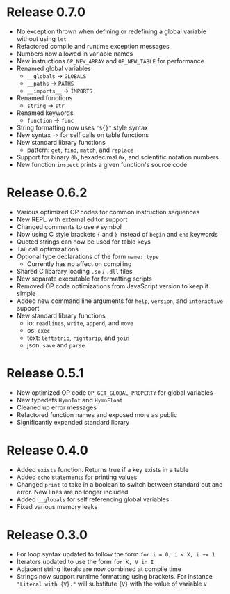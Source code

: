 # Release 0.7.0

- No exception thrown when defining or redefining a global variable without using `let`
- Refactored compile and runtime exception messages
- Numbers now allowed in variable names
- New instructions `OP_NEW_ARRAY` and `OP_NEW_TABLE` for performance
- Renamed global variables
  - `__globals` -> `GLOBALS`
  - `__paths` -> `PATHS`
  - `__imports__` -> `IMPORTS`
- Renamed functions
  - `string` -> `str`
- Renamed keywords
  - `function` -> `func`
- String formatting now uses `"${}"` style syntax
- New syntax `->` for self calls on table functions
- New standard library functions
  - pattern: `get`, `find`, `match`, and `replace`
- Support for binary `0b`, hexadecimal `0x`, and scientific notation numbers
- New function `inspect` prints a given function's source code

# Release 0.6.2

- Various optimized OP codes for common instruction sequences
- New REPL with external editor support
- Changed comments to use `#` symbol
- Now using C style brackets `{` and `}` instead of `begin` and `end` keywords
- Quoted strings can now be used for table keys
- Tail call optimizations
- Optional type declarations of the form `name: type`
  - Currently has no affect on compiling
- Shared C libarary loading `.so` / `.dll` files
- New separate executable for formatting scripts
- Removed OP code optimizations from JavaScript version to keep it simple
- Added new command line arguments for `help`, `version`, and `interactive` support
- New standard library functions
  - io: `readlines`, `write`, `append`, and `move`
  - os: `exec`
  - text: `leftstrip`, `rightsrip`, and `join`
  - json: `save` and `parse`

# Release 0.5.1

- New optimized OP code `OP_GET_GLOBAL_PROPERTY` for global variables
- New typedefs `HymnInt` and `HymnFloat`
- Cleaned up error messages
- Refactored function names and exposed more as public
- Significantly expanded standard library

# Release 0.4.0

- Added `exists` function. Returns true if a key exists in a table
- Added `echo` statements for printing values
- Changed `print` to take in a boolean to switch between standard out and error. New lines are no longer included
- Added `__globals` for self referencing global variables
- Fixed various memory leaks

# Release 0.3.0

- For loop syntax updated to follow the form `for i = 0, i < X, i += 1`
- Iterators updated to use the form `for K, V in I`
- Adjacent string literals are now combined at compile time
- Strings now support runtime formatting using brackets. For instance `"Literal with {V}."` will substitute `{V}` with the value of variable `V`
